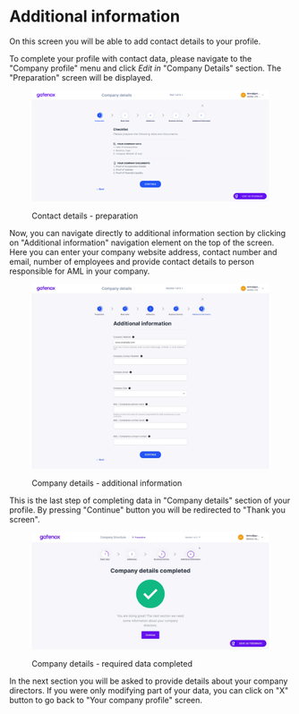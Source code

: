 # Additional information

On this screen you will be able to add contact details to your profile.

To complete your profile with contact data, please navigate to the "Company profile" menu and click _Edit in_ "Company Details" section. The "Preparation" screen will be displayed.

<figure><img src="../../../docs/Images/preparation.png" alt=""><figcaption><p>Contact details - preparation</p></figcaption></figure>

Now, you can navigate directly to additional information section by clicking on "Additional information" navigation element on the top of the screen. Here you can enter your company website address, contact number and email, number of employees and provide contact details to person responsible for AML in your company.

<figure><img src="../../../.gitbook/assets/additional_info.png" alt=""><figcaption><p>Company details - additional information</p></figcaption></figure>

This is the last step of completing data in "Company details" section of your profile. By pressing "Continue" button you will be redirected to "Thank you screen".

<figure><img src="../../../.gitbook/assets/company_details_completed.png" alt=""><figcaption><p>Company details - required data completed</p></figcaption></figure>

In the next section you will be asked to provide details about your company directors. If you were only modifying part of your data, you can click on "X" button to go back to "Your company profile" screen.
